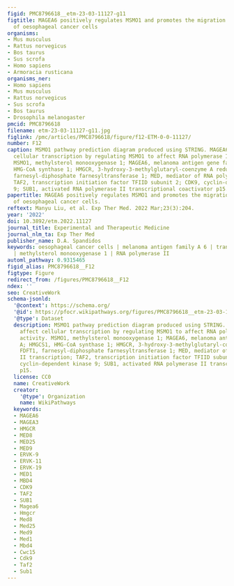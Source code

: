 ```yaml
---
figid: PMC8796618__etm-23-03-11127-g11
figtitle: MAGEA6 positively regulates MSMO1 and promotes the migration and invasion
  of oesophageal cancer cells
organisms:
- Mus musculus
- Rattus norvegicus
- Bos taurus
- Sus scrofa
- Homo sapiens
- Armoracia rusticana
organisms_ner:
- Homo sapiens
- Mus musculus
- Rattus norvegicus
- Sus scrofa
- Bos taurus
- Drosophila melanogaster
pmcid: PMC8796618
filename: etm-23-03-11127-g11.jpg
figlink: /pmc/articles/PMC8796618/figure/f12-ETM-0-0-11127/
number: F12
caption: MSMO1 pathway prediction diagram produced using STRING. MAGEA6 may affect
  cellular transcription by regulating MSMO1 to affect RNA polymerase II activity.
  MSMO1, methylsterol monooxygenase 1; MAGEA6, melanoma antigen gene family A; HMGCS1,
  HMG-CoA synthase 1; HMGCR, 3-hydroxy-3-methylglutaryl-coenzyme A reductase; FDFT1,
  farnesyl-diphosphate farnesyltransferase 1; MED, mediator of RNA polymerase II transcription;
  TAF2, transcription initiation factor TFIID subunit 2; CDK9, cyclin-dependent kinase
  9; SUB1, activated RNA polymerase II transcriptional coactivator p15.
papertitle: MAGEA6 positively regulates MSMO1 and promotes the migration and invasion
  of oesophageal cancer cells.
reftext: Manyu Liu, et al. Exp Ther Med. 2022 Mar;23(3):204.
year: '2022'
doi: 10.3892/etm.2022.11127
journal_title: Experimental and Therapeutic Medicine
journal_nlm_ta: Exp Ther Med
publisher_name: D.A. Spandidos
keywords: oesophageal cancer cells | melanoma antigen family A 6 | transcriptome analysis
  | methylsterol monooxygenase 1 | RNA polymerase II
automl_pathway: 0.9315465
figid_alias: PMC8796618__F12
figtype: Figure
redirect_from: /figures/PMC8796618__F12
ndex: ''
seo: CreativeWork
schema-jsonld:
  '@context': https://schema.org/
  '@id': https://pfocr.wikipathways.org/figures/PMC8796618__etm-23-03-11127-g11.html
  '@type': Dataset
  description: MSMO1 pathway prediction diagram produced using STRING. MAGEA6 may
    affect cellular transcription by regulating MSMO1 to affect RNA polymerase II
    activity. MSMO1, methylsterol monooxygenase 1; MAGEA6, melanoma antigen gene family
    A; HMGCS1, HMG-CoA synthase 1; HMGCR, 3-hydroxy-3-methylglutaryl-coenzyme A reductase;
    FDFT1, farnesyl-diphosphate farnesyltransferase 1; MED, mediator of RNA polymerase
    II transcription; TAF2, transcription initiation factor TFIID subunit 2; CDK9,
    cyclin-dependent kinase 9; SUB1, activated RNA polymerase II transcriptional coactivator
    p15.
  license: CC0
  name: CreativeWork
  creator:
    '@type': Organization
    name: WikiPathways
  keywords:
  - MAGEA6
  - MAGEA3
  - HMGCR
  - MED8
  - MED25
  - MED9
  - ERVK-9
  - ERVK-11
  - ERVK-19
  - MED1
  - MBD4
  - CDK9
  - TAF2
  - SUB1
  - Magea6
  - Hmgcr
  - Med8
  - Med25
  - Med9
  - Med1
  - Mbd4
  - Cwc15
  - Cdk9
  - Taf2
  - Sub1
---
```

